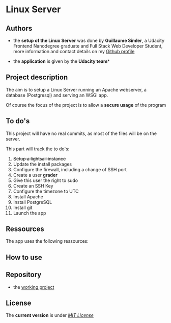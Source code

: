 # Linux Server

Authors
----
* the **setup of the Linux Server** was done by **Guillaume Simler**, a Udacity Frontend Nanodegree graduate and Full Stack Web Developer Student, more information and contact details on my [Github profile](https://github.com/guillaumesimler)

* the **application** is given by the **Udacity team***

Project description
----

The aim is to setup a Linux Server running an Apache webserver, a database (Postgresql) and serving an WSGI app.

Of course the focus of the project is to allow a **secure usage** of the program


To do's
----

This project will have no real commits, as most of the files will be on the server.

This part will track the to do's:

1. ~~Setup a lightsail instance~~
2. Update the install packages
3. Configure the firewall, including a change of SSH port
4. Create a user **grader**
5. Give this user the right to sudo
6. Create an SSH Key
7. Configure the timezone to UTC
8. Install Apache
9. Install PostgreSQL
10. Install git
11. Launch the app

Ressources
----

The app uses the following ressources:



How to use
----


Repository
----
* the [working project](https://github.com/guillaumesimler/nanofsp4)

License
----

The **current version** is under [_MIT License_](https://github.com/guillaumesimler/nanofsp8/blob/master/LICENSE.txt)